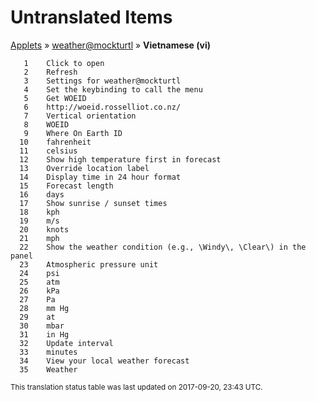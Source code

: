 # Untranslated Items
[Applets](../../../README.md) &#187; [weather@mockturtl](../README.md) &#187; **Vietnamese (vi)**

       1	Click to open
       2	Refresh
       3	Settings for weather@mockturtl
       4	Set the keybinding to call the menu
       5	Get WOEID
       6	http://woeid.rosselliot.co.nz/
       7	Vertical orientation
       8	WOEID
       9	Where On Earth ID
      10	fahrenheit
      11	celsius
      12	Show high temperature first in forecast
      13	Override location label
      14	Display time in 24 hour format
      15	Forecast length
      16	days
      17	Show sunrise / sunset times
      18	kph
      19	m/s
      20	knots
      21	mph
      22	Show the weather condition (e.g., \Windy\, \Clear\) in the panel
      23	Atmospheric pressure unit
      24	psi
      25	atm
      26	kPa
      27	Pa
      28	mm Hg
      29	at
      30	mbar
      31	in Hg
      32	Update interval
      33	minutes
      34	View your local weather forecast
      35	Weather

<sup>This translation status table was last updated on 2017-09-20, 23:43 UTC.</sup>
